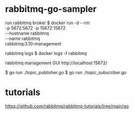 # rabbitmq-go-sampler
run rabbitmq broker
$ docker run -d --rm \
-p 5672:5672 -p 15672:15672 \
--hostname rabbitmq \
--name rabbitmq \
rabbitmq:3.10-management


rabbitmq logs
$ docker logs -f rabbitmq


rabbitmq management GUI
http://localhost:15672/

$ go run ./topic_publisher.go
$ go run ./topic_subscriber.go

# tutorials
https://github.com/rabbitmq/rabbitmq-tutorials/tree/main/go
